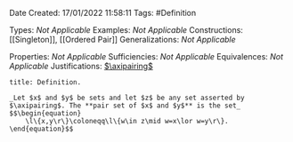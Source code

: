 <div class="topSpace"></div>

Date Created: 17/01/2022 11:58:11
Tags: #Definition

Types: _Not Applicable_
Examples: _Not Applicable_ 
Constructions: [[Singleton]], [[Ordered Pair]]
Generalizations: _Not Applicable_

Properties: _Not Applicable_
Sufficiencies: _Not Applicable_
Equivalences: _Not Applicable_
Justifications: [$\axipairing$](Axiom%20of%20Pairing.md)

``` ad-Definition
title: Definition.

_Let $x$ and $y$ be sets and let $z$ be any set asserted by $\axipairing$. The **pair set of $x$ and $y$** is the set_
$$\begin{equation}
    \l\{x,y\r\}\coloneqq\l\{w\in z\mid w=x\lor w=y\r\}.
\end{equation}$$

```
